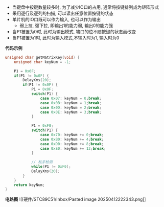 - 当键盘中按键数量较多时, 为了减少IO口的占用, 通常将按键排列成为矩阵形式
- 采用逐行及逐列的扫描, 可以读出任意位置按键的状态
- 单片机的IO口既可以作为输入, 也可以作为输出
	- 弱上拉, 强下拉, 即输出1的能力弱, 输出0的能力强
- 当P1被置为0时, 此时为输出模式, 端口的位不随按键的状态而改变
- 当P1被置为1时, 此时为输入模式,不输入时为1, 输入时为0

**代码示例**
```c
unsigned char getMatrixKey(void) {
	unsigned char keyNum = -1;
	
	P1 = 0x0F;
	if(P1 != 0x0F) {
		DelayXms(20);
		if(P1 != 0x0F) {
			P1 = 0x0F;
			switch(P1) {
				case 0x07: keyNum = 0;break;
				case 0x0B: keyNum = 1;break;
				case 0x0D: keyNum = 2;break;
				case 0x0E: keyNum = 3;break;
			}
			
			P1 = 0xF0;
			switch(P1) {
				case 0x70: keyNum += 0;break;
				case 0xB0: keyNum += 4;break;
				case 0xD0: keyNum += 8;break;
				case 0xE0: keyNum += 12;break;
			}
			
			// 松手检测
			while(P1 != 0xF0);
			DelayXms(20);
		}
	}
	return keyNum;
}
```

**电路图**
![[硬件/STC89C51/Inbox/Pasted image 20250412222343.png]]


